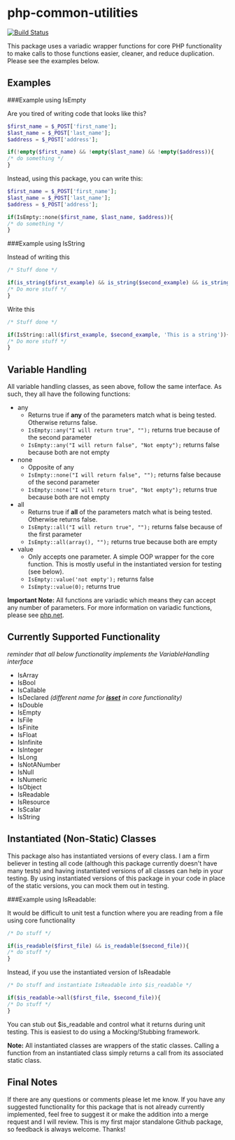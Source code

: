 php-common-utilities
====================

[![Build Status](https://travis-ci.org/cerealean/php-common-utilities.svg?branch=master)](https://travis-ci.org/cerealean/php-common-utilities)

This package uses a variadic wrapper functions for core PHP functionality to make calls to those functions easier, cleaner, and reduce duplication. Please see the examples below.

Examples
--------

###Example using IsEmpty

Are you tired of writing code that looks like this?

```php
$first_name = $_POST['first_name'];
$last_name = $_POST['last_name'];
$address = $_POST['address'];

if(!empty($first_name) && !empty($last_name) && !empty($address)){
/* do something */
}
```

Instead, using this package, you can write this:

```php
$first_name = $_POST['first_name'];
$last_name = $_POST['last_name'];
$address = $_POST['address'];

if(IsEmpty::none($first_name, $last_name, $address)){
/* do something */
}
```

###Example using IsString

Instead of writing this

```php
/* Stuff done */

if(is_string($first_example) && is_string($second_example) && is_string('This is a string')){
/* Do more stuff */
}
```

Write this

```php
/* Stuff done */

if(IsString::all($first_example, $second_example, 'This is a string')){
/* Do more stuff */
}
```

Variable Handling
-----------------

All variable handling classes, as seen above, follow the same interface. As such, they all have the following functions:
 
 - any
     - Returns true if **any** of the parameters match what is being tested. Otherwise returns false.
     - `IsEmpty::any("I will return true", "");` returns true because of the second parameter
     - `IsEmpty::any("I will return false", "Not empty");` returns false because both are not empty
 - none
     - Opposite of any
     - `IsEmpty::none("I will return false", "");` returns false because of the second parameter
     - `IsEmpty::none("I will return true", "Not empty");` returns true because both are not empty
 - all
     - Returns true if **all** of the parameters match what is being tested. Otherwise returns false.
     - `IsEmpty::all("I will return true", "");` returns false because of the first parameter
     - `IsEmpty::all(array(), "");` returns true because both are empty
 - value
     - Only accepts one parameter. A simple OOP wrapper for the core function. This is mostly useful in the instantiated version for testing (see below).
     - `IsEmpty::value('not empty');` returns false
     - `IsEmpty::value(0);` returns true
     
**Important Note:** All functions are variadic which means they can accept any number of parameters. For more information on variadic functions, please see [php.net](http://php.net/manual/en/functions.arguments.php#functions.variable-arg-list).

Currently Supported Functionality
----------------------------------
*reminder that all below functionality implements the VariableHandling interface*

- IsArray
- IsBool
- IsCallable
- IsDeclared *(different name for **[isset](http://php.net/manual/en/function.isset.php)** in core functionality)*
- IsDouble
- IsEmpty
- IsFile
- IsFinite
- IsFloat
- IsInfinite
- IsInteger
- IsLong
- IsNotANumber
- IsNull
- IsNumeric
- IsObject
- IsReadable
- IsResource
- IsScalar
- IsString

Instantiated (Non-Static) Classes
---------------------------------

This package also has instantiated versions of every class. I am a firm believer in testing all code (although this package currently doesn't have many tests) 
and having instantiated versions of all classes can help in your testing. By using instantiated versions of this package in your code in place of the static 
versions, you can mock them out in testing.

###Example using IsReadable:

It would be difficult to unit test a function where you are reading from a file using core functionality

```php
/* Do stuff */

if(is_readable($first_file) && is_readable($second_file)){
/* do stuff */
}
```

Instead, if you use the instantiated version of IsReadable

```php
/* Do stuff and instantiate IsReadable into $is_readable */

if($is_readable->all($first_file, $second_file)){
/* Do stuff */
}
```

You can stub out $is_readable and control what it returns during unit testing. This is easiest to do using a Mocking/Stubbing framework.

**Note:** All instantiated classes are wrappers of the static classes. Calling a function from an instantiated class simply returns a call 
from its associated static class.

Final Notes
-----------
If there are any questions or comments please let me know. If you have any suggested functionality for this package that is not already 
currently implemented, feel free to suggest it or make the addition into a merge request and I will review. This is my first major 
standalone Github package, so feedback is always welcome. Thanks!



